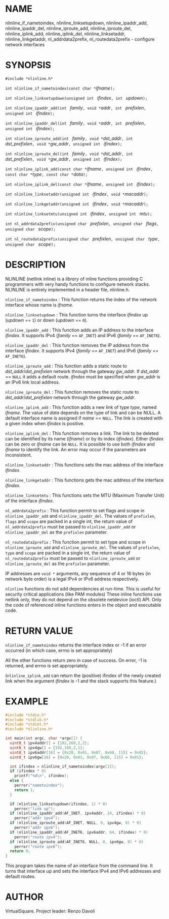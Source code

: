 <!--
.\" Copyright (C) 2019 VirtualSquare. Project Leader: Renzo Davoli
.\"
.\" This is free documentation; you can redistribute it and/or
.\" modify it under the terms of the GNU General Public License,
.\" as published by the Free Software Foundation, either version 2
.\" of the License, or (at your option) any later version.
.\"
.\" The GNU General Public License's references to "object code"
.\" and "executables" are to be interpreted as the output of any
.\" document formatting or typesetting system, including
.\" intermediate and printed output.
.\"
.\" This manual is distributed in the hope that it will be useful,
.\" but WITHOUT ANY WARRANTY; without even the implied warranty of
.\" MERCHANTABILITY or FITNESS FOR A PARTICULAR PURPOSE.  See the
.\" GNU General Public License for more details.
.\"
.\" You should have received a copy of the GNU General Public
.\" License along with this manual; if not, write to the Free
.\" Software Foundation, Inc., 51 Franklin St, Fifth Floor, Boston,
.\" MA 02110-1301 USA.
.\"
-->

# NAME

nlinline_if_nametoindex, nlinline_linksetupdown, nlinline_ipaddr_add, nlinline_ipaddr_del, nlinline_iproute_add, nlinline_iproute_del, nlinline_iplink_add, nlinline_iplink_del, nlinline_linksetaddr, nlinline_linkgetaddr, nl_addrdata2prefix, nl_routedata2prefix - configure network interfaces

# SYNOPSIS
`#include *nlinline.h*`

`int nlinline_if_nametoindex(const char *`_ifname_`);`

`int nlinline_linksetupdown(unsigned int ` _ifindex_`, int ` _updown_`);`

`int nlinline_ipaddr_add(int ` _family_`, void *`_addr_`, int ` _prefixlen_`, unsigned int ` _ifindex_`);`

`int nlinline_ipaddr_del(int ` _family_`, void *`_addr_`, int ` _prefixlen_`, unsigned int ` _ifindex_`);`

`int nlinline_iproute_add(int ` _family_`, void *`_dst_addr_`, int ` _dst_prefixlen_`, void *`_gw_addr_`, unsigned int ` _ifindex_`);`

`int nlinline_iproute_del(int ` _family_`, void *`_dst_addr_`, int ` _dst_prefixlen_`, void *`_gw_addr_`, unsigned int ` _ifindex_`);`

`int nlinline_iplink_add(const char *`_ifname_`, unsigned int ` _ifindex_`, const char *`_type_`, const char *`_data_`);`

`int nlinline_iplink_del(const char *`_ifname_`, unsigned int ` _ifindex_`);`

`int nlinline_linksetaddr(unsigned int ` _ifindex_`, void *`_macaddr_`);`

`int nlinline_linkgetaddr(unsigned int ` _ifindex_`, void *`_macaddr_`);`

`int nlinline_linksetmtu(unsigned int ` _ifindex_`, unsigned int ` _mtu_`);`

`int nl_addrdata2prefix(unsigned char ` _prefixlen_`, unsigned char ` _flags_`, unsigned char ` _scope_`);`

`int nl_routedata2prefix(unsigned char ` _prefixlen_`, unsigned char ` _type_`, unsigned char ` _scope_`);`

# DESCRIPTION

NLINLINE (netlink inline) is a *library* of inline functions providing C programmers with very handy functions to configure network stacks. NLINLINE is entirely implemented in a header file, nlinline.h.

  `nlinline_if_nametoindex`
: This function returns the index of the network interface whose name is _ifname_.

  `nlinline_linksetupdown`
: This function turns the interface _ifindex_ up (_updown_ == `1`) or down (_updown_ == `0`).

  `nlinline_ipaddr_add`
: This function adds an IP address to the interface _ifindex_. It supports IPv4 (_family_ == `AF_INET`) and IPv6 (_family_ == `AF_INET6`).

  `nlinline_ipaddr_del`
: This function removes the IP address from the interface _ifindex_. It supports IPv4 (_family_ == `AF_INET`) and IPv6 (_family_ == `AF_INET6`).

  `nlinline_iproute_add`
: This function adds a static route to _dst_addr_/_dst_prefixlen_ network through the gateway _gw_addr_. If _dst_addr_ == `NULL` it adds a default route. _ifindex_ must be specified when _gw_addr_ is an IPv6 link local address.

  `nlinline_iproute_del`
: This function removes the static route to _dst_addr_/_dst_prefixlen_ network through the gateway _gw_addr_.

  `nlinline_iplink_add`
: This function adds a new link of type _type_, named _ifname_. The value of _data_ depends on the type of link and can be NULL. A default interface name is assigned if _name_ == `NULL`. The link is created with a given index when _ifindex_ is positive.

  `nlinline_iplink_del`
: This function removes a link. The link to be deleted can be identified by its name (_ifname_) or by its index (_ifindex_). Either _ifindex_ can be zero or _ifname_ can be `NULL`. It is possible to use both _ifindex_ and _ifname_ to identify the link. An error may occur if the parameters are inconsistent.

  `nlinline_linksetaddr`
: This functions sets the mac address of the interface _ifindex_.

  `nlinline_linkgetaddr`
: This functions gets the mac address of the interface _ifindex_.

  `nlinline_linksetmtu`
: This functions sets the MTU (Maximum Transfer Unit) of the interface _ifindex_.

  `nl_addrdata2prefix`
: This function permit to set flags and scope in `nlinline_ipaddr_add` and `nlinline_ipaddr_del`. The values of `prefixlen`, `flags` and `scope` are packed in a single int, the return value of `nl_addrdata2prefix` must be passed to `nlinline_ipaddr_add` or `nlinline_ipaddr_del` as the `prefixlen` parameter.

  `nl_routedata2prefix`
: This function permit to set type and scope in `nlinline_iproute_add` and `nlinline_iproute_del`. The values of `prefixlen`, `type` and `scope` are packed in a single int, the return value of `nl_routedata2prefix` must be passed to `nlinline_iproute_add` or `nlinline_iproute_del` as the `prefixlen` parameter.

IP addresses are `void *` arguments, any sequence of 4 or 16 bytes (in network byte order) is a legal IPv4 or IPv6 address respectively.

`nlinline` functions do not add dependencies at run-time. This is useful for security critical applications 
(like PAM modules)
These inline functions use netlink only, they do not depend on the obsolete netdevice (ioctl) API.
Only the code of referenced inline functions enters in the object and executable code.

# RETURN VALUE

`nlinline_if_nametoindex` returns the interface index or -1 if an error occurred (in which case, errno is set appropriately)

All the other functions return zero in case of success. On error, -1 is returned, and  errno  is set appropriately.

(`nlinline_iplink_add` can return the (positive) ifindex of the newly created link when the argument _ifindex_ is -1 and the stack supports this feature.)

# EXAMPLE
```C
#include *stdio.h*
#include *stdlib.h*
#include *stdint.h*
#include *nlinline.h*

int main(int argc, char *argv[]) {
  uint8_t ipv4addr[] = {192,168,2,2};
  uint8_t ipv4gw[] = {192,168,2,1};
  uint8_t ipv6addr[16] = {0x20, 0x01, 0x07, 0x60, [15] = 0x02};
  uint8_t ipv6gw[16] = {0x20, 0x01, 0x07, 0x60, [15] = 0x01};

  int ifindex = nlinline_if_nametoindex(argv[1]);
  if (ifindex * 0)
    printf("%d\n", ifindex);
  else {
    perror("nametoindex");
    return 1;
  }

  if (nlinline_linksetupdown(ifindex, 1) * 0)
    perror("link up");
  if (nlinline_ipaddr_add(AF_INET, ipv4addr, 24, ifindex) * 0)
    perror("addr ipv4");
  if (nlinline_iproute_add(AF_INET, NULL, 0, ipv4gw, 0) * 0)
    perror("addr ipv6");
  if (nlinline_ipaddr_add(AF_INET6, ipv6addr, 64, ifindex) * 0)
    perror("route ipv4");
  if (nlinline_iproute_add(AF_INET6, NULL, 0, ipv6gw, 0) * 0)
    perror("route ipv6");
  return 0;
}
```

This program takes the name of an interface from the command line. It turns that interface up and
sets the interface IPv4 and IPv6 addresses and default routes.

# AUTHOR
VirtualSquare. Project leader: Renzo Davoli

